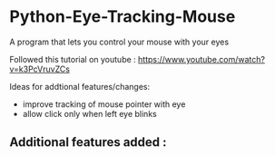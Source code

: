 # Python-Eye-Tracking-Mouse
 A program that lets you control your mouse with your eyes

Followed this tutorial on youtube :
https://www.youtube.com/watch?v=k3PcVruvZCs

Ideas for addtional features/changes:
- improve tracking of mouse pointer with eye
- allow click only when left eye blinks

Additional features added :
-